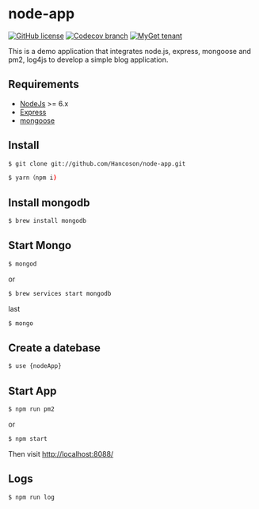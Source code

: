 # node-app
[![GitHub license](https://img.shields.io/github/license/Hancoson/node-app.svg)](https://github.com/Hancoson/node-app/blob/master/LICENSE)
[![Codecov branch](https://img.shields.io/codecov/c/github/codecov/example-python/master.svg)](https://github.com/Hancoson/node-app)
[![MyGet tenant](https://img.shields.io/dotnet.myget/dotnet-coreclr/dt/Microsoft.DotNet.CoreCLR.svg)](https://github.com/Hancoson/node-app)

This is a demo application that integrates node.js, express, mongoose and pm2, log4js to develop a simple blog application.

## Requirements

* [NodeJs](http://nodejs.org) >= 6.x 
* [Express](http://expressjs.com)
* [mongoose](http://mongoosejs.com)

## Install

```sh
$ git clone git://github.com/Hancoson/node-app.git

$ yarn（npm i)
```

## Install mongodb
```sh
$ brew install mongodb
```

## Start Mongo

```sh
$ mongod
```
or
```sh
$ brew services start mongodb
```

last
```sh
$ mongo
```

## Create a datebase
```sh
$ use {nodeApp}
```


## Start App

```sh
$ npm run pm2
```
or
```sh
$ npm start
```
Then visit [http://localhost:8088/](http://localhost:8088/)

## Logs

```sh
$ npm run log
```
